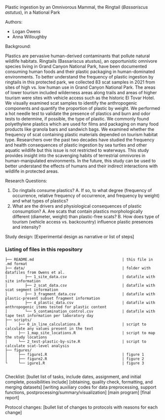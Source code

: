 Plastic ingestion by an Omnivorous Mammal, the Ringtail (*Bassariscus astutus*), in a National Park

Authors: 
- Logan Owens
- Anna Willoughby

Background:

Plastics are pervasive human-derived contaminants that pollute natural wildlife habitats. Ringtails (Bassariscus atustus), an opportunistic omnivore species living in Grand Canyon National Park, have been documented consuming human foods and their plastic packaging in human-dominated environments. To better understand the frequency of plastic ingestion by ringtails in this protected park, we collected 83 scat samples in 2021 from sites of high vs. low human use in Grand Canyon National Park. The areas of lower tourism included wilderness areas along trails and areas of higher tourism were sites with vehicle access such as the historic El Tovar Hotel. We visually examined scat samples to identify the anthropogenic components and quantify the proportion of plastic by weight. We performed a hot needle test to validate the presence of plastics and burn and odor tests to determine, if possible, the type of plastic. We commonly found polyethylene plastics which are used for films and packaging on many food products like granola bars and sandwich bags. We examined whether the frequency of scat containing plastic materials depended on tourism habitat type. Researchers over the past two decades have studied the frequency and health consequences of plastic ingestion by sea turtles and other aquatic wildlife but this issue is not restricted to waterways. This study provides insight into the scavenging habits of terrestrial omnivores in human-manipulated environments. In the future, this study can be used to better understand the effects of humans and their indirect interactions with wildlife in protected areas.

Research Questions:
1. Do ringtails consume plastics?
  A. If so, to what degree (frequency of occurrence, relative frequency of occurrence, and frequency by weight) and what types of plastics? 
2. What are the drivers and physiological consequences of plastic consumption?
   A. Are scats that contain plastics morphologically different (diameter, weight) than plastic-free scats?
   B. How does type of tourism (vehicle access vs. backcountry) influence plastic presences and intensity? 


Study design:
[Experimental design as narrative or list of steps]


### Listing of files in this repository

```
├── README.md                                        | this file in .md format
├── data/                                            | folder with datafiles from Owens et al.
│        ├── 1_site_data.csv                         | datafile with site information
│        ├── 2_scat_data.csv                         | datafile with scat segment information
│        ├── 3_fragment_data.csv                     | datafile with plastic-present subset fragment information
│        ├── 4_plastic_data.csv                      | datafile with anthropogenic items tested for plastic content
│        └── 5_contamination_control.csv             | datafile with tape test information per laboratory day 
├── scripts/                                               
│     ├── 0_in_line_calculations.R                   | script to calculate any values present in the text
│     ├── 1_map_site_locations.R                     | script to map the study locations
│     └── 2_test-plastic-by-site.R                   | script to calculate scat-level analysis
├── figures/
│     ├── figure1.R                                  | figure 1
│     ├── figure2.R                                  | figure 2
└     └── igure1.R                                   | figure 3
                     
```
        

Checklist:
[bullet list of tasks, include dates, assignment, and initial complete, possibilities include]
[obtaining, quality check, formatting, and merging datasets]
[writing auxiliary codes for data preprocessing, support functions, postprocessing/summary/visualization]
[main program]
[final report]

Protocol changes:
[bullet list of changes to protocols with reasons for each change]

